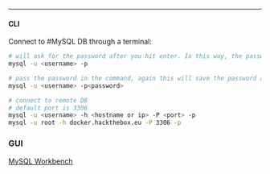 -- -
#### CLI
Connect to #MySQL DB through a terminal:
```bash
# will ask for the password after you hit enter. In this way, the password is not saved as cleartext in ".bash_history" or the "history" command:
mysql -u <username> -p

# pass the password in the command, again this will save the password as cleartext in various history locations:
mysql -u <username> -p<password>

# connect to remote DB
# default port is 3306
mysql -u <username> -h <hostname or ip> -P <port> -p
mysql -u root -h docker.hackthebox.eu -P 3306 -p
```
### GUI
[MySQL Workbench](https://dev.mysql.com/downloads/workbench/)